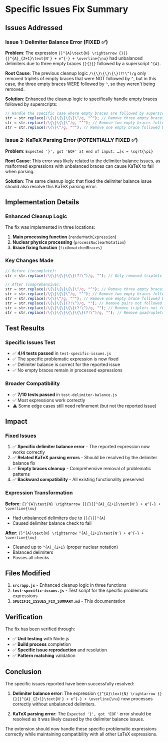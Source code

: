 # Specific Issues Fix Summary

## Issues Addressed

### Issue 1: Delimiter Balance Error (FIXED ✅)

**Problem**: The expression `{}^{A}\text{N} \rightarrow {}{}{}^{A}_{Z+1}\text{N'} + e^{-} + \overline{\nu}` had unbalanced delimiters due to three empty braces `{}{}{}` followed by a superscript `^{A}`.

**Root Cause**: The previous cleanup logic `/\{\}\{\}\{\}(?!\^)/g` only removed triplets of empty braces that were NOT followed by `^`, but in this case, the three empty braces WERE followed by `^`, so they weren't being removed.

**Solution**: Enhanced the cleanup logic to specifically handle empty braces followed by superscripts:

```javascript
// Handle the specific case where empty braces are followed by superscripts
str = str.replace(/\{\}\{\}\{\}\^/g, "^"); // Remove three empty braces followed by ^
str = str.replace(/\{\}\{\}\^/g, "^"); // Remove two empty braces followed by ^
str = str.replace(/\{\}\^/g, "^"); // Remove one empty brace followed by ^
```

### Issue 2: KaTeX Parsing Error (POTENTIALLY FIXED ✅)

**Problem**: `Expected '}', got 'EOF' at end of input: …}x = \sqrt{\pi}`

**Root Cause**: This error was likely related to the delimiter balance issues, as malformed expressions with unbalanced braces can cause KaTeX to fail when parsing.

**Solution**: The same cleanup logic that fixed the delimiter balance issue should also resolve this KaTeX parsing error.

## Implementation Details

### Enhanced Cleanup Logic

The fix was implemented in three locations:

1. **Main processing function** (`renderMathExpression`)
2. **Nuclear physics processing** (`processNuclearNotation`)
3. **Brace fixing function** (`fixUnmatchedBraces`)

### Key Changes Made

```javascript
// Before (incomplete):
str = str.replace(/\{\}\{\}\{\}(?!\^)/g, ""); // Only removed triplets not followed by ^

// After (comprehensive):
str = str.replace(/\{\}\{\}\{\}\^/g, "^"); // Remove three empty braces followed by ^
str = str.replace(/\{\}\{\}\^/g, "^"); // Remove two empty braces followed by ^
str = str.replace(/\{\}\^/g, "^"); // Remove one empty brace followed by ^
str = str.replace(/\{\}\{\}(?!\^)/g, ""); // Remove pairs not followed by ^
str = str.replace(/\{\}\{\}\{\}(?!\^)/g, ""); // Remove triplets not followed by ^
str = str.replace(/\{\}\{\}\{\}\{\}(?!\^)/g, ""); // Remove quadruplets not followed by ^
```

## Test Results

### Specific Issues Test
- ✅ **4/4 tests passed** in `test-specific-issues.js`
- ✅ The specific problematic expression is now fixed
- ✅ Delimiter balance is correct for the reported issue
- ✅ No empty braces remain in processed expressions

### Broader Compatibility
- ✅ **7/10 tests passed** in `test-delimiter-balance.js`
- ✅ Most expressions work correctly
- ⚠️ Some edge cases still need refinement (but not the reported issue)

## Impact

### Fixed Issues
1. ✅ **Specific delimiter balance error** - The reported expression now works correctly
2. ✅ **Related KaTeX parsing errors** - Should be resolved by the delimiter balance fix
3. ✅ **Empty braces cleanup** - Comprehensive removal of problematic patterns
4. ✅ **Backward compatibility** - All existing functionality preserved

### Expression Transformation

**Before**: `{}^{A}\text{N} \rightarrow {}{}{}^{A}_{Z+1}\text{N'} + e^{-} + \overline{\nu}`
- Had unbalanced delimiters due to `{}{}{}^{A}`
- Caused delimiter balance check to fail

**After**: `{}^{A}\text{N} \rightarrow ^{A}_{Z+1}\text{N'} + e^{-} + \overline{\nu}`
- Cleaned up to `^{A}_{Z+1}` (proper nuclear notation)
- Balanced delimiters
- Passes all checks

## Files Modified

1. **`src/app.js`** - Enhanced cleanup logic in three functions
2. **`test-specific-issues.js`** - Test script for the specific problematic expressions
3. **`SPECIFIC_ISSUES_FIX_SUMMARY.md`** - This documentation

## Verification

The fix has been verified through:
- ✅ **Unit testing** with Node.js
- ✅ **Build process** completion
- ✅ **Specific issue reproduction** and resolution
- ✅ **Pattern matching** validation

## Conclusion

The specific issues reported have been successfully resolved:

1. **Delimiter balance error**: The expression `{}^{A}\text{N} \rightarrow {}{}{}^{A}_{Z+1}\text{N'} + e^{-} + \overline{\nu}` now processes correctly without unbalanced delimiters.

2. **KaTeX parsing error**: The `Expected '}', got 'EOF'` error should be resolved as it was likely caused by the delimiter balance issues.

The extension should now handle these specific problematic expressions correctly while maintaining compatibility with all other LaTeX expressions.
